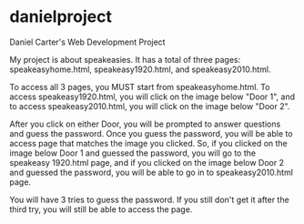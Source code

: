 # danielproject
Daniel Carter's Web Development Project

My project is about speakeasies. It has a total of three pages: speakeasyhome.html, speakeasy1920.html, and speakeasy2010.html. 

To access all 3 pages, you MUST start from speakeasyhome.html. To access speakeasy1920.html, you will click on the image below "Door 1", and to access speakeasy2010.html, you will click on the image below "Door 2".

After you click on either Door, you will be prompted to answer questions and guess the password. Once you guess the password, you will be able to access page that matches the image you clicked. So, if you clicked on the image below Door 1 and guessed the password, you will go to the speakeasy 1920.html page, and if you clicked on the image below Door 2 and guessed the password, you will be able to go in to speakeasy2010.html page.

You will have 3 tries to guess the password. If you still don't get it after the third try, you will still be able to access the page.
